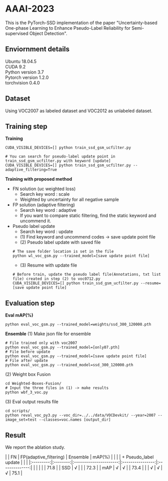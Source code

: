 # AAAI-2023

This is the PyTorch-SSD implementation of the paper "Uncertainty-based One-phase Learning to Enhance Pseudo-Label Reliability for Semi-supervised Object Detection".

## Enviornment details
Ubuntu 18.04.5    
CUDA 9.2   
Python version 3.7    
Pytorch version 1.2.0   
torchvision 0.4.0    

## Dataset
Using VOC2007 as labeled dataset and VOC2012 as unlabeled dataset.  

## Training step
**Training**
```
CUDA_VISIBLE_DEVICES=[] python train_ssd_gsm_ucfilter.py  

# You can search for pseudo-label update point in train_ssd_gsm_ucfilter.py with keyword [update]
CUDA_VISIBLE_DEVICES=[] python train_ssd_gsm_ucfilter.py --adaptive_filtering=True
```

**Training with proposed method**
  - FN solution (uc weighted loss)
     - Search key word : scale
     - Weighted by uncertainty for all negative sample
  - FP solution (adaptive filtering)
     - Search key word : adaptive
     - If you want to compare static filtering, find the static keyword and uncommend it.
  - Pseudo label update 
     - Search key word : update
     - (1) Find keyword and uncommend codes -> save update point file 
     - (2) Pseudo label update with saved file
     ```Shell
     # The save folder location is set in the file
     python wl_voc_gsm.py --trained_model=[save update point file]
     ```
     - (3) Resume with update file
     ```Shell     
     # Before train, update the pseudo label file(Annotations, txt list file) created in step (2) to voc0712.py
     CUDA_VISIBLE_DEVICES=[] python train_ssd_gsm_ucfilter.py --resume=[save update point file]
     ```
     
## Evaluation step
**Eval mAP(%)**
```
python eval_voc_gsm.py --trained_model=weights/ssd_300_120000.pth
```
**Ensemble**
(1) Make json file for ensemble 
```Shell
# File trained only with voc2007
python eval_voc_gsm.py --trained_model=[only07.pth]
# File before update
python eval_voc_gsm.py --trained_model=[save update point file]
# File after update
python eval_voc_gsm.py --trained_model=ssd_300_120000.pth
```
(2) Weight box Fusion
```Shell
cd Weighted-Boxes-Fusion/
# Input the three files in (1) -> make results
python wbf_3_voc.py
```
(3) Eval output results file
```Shell
cd scripts/
python reval_voc_py3.py --voc_dir=../../data/VOCDevkit/ --year=2007 --image_set=test --classes=voc.names [output_dir]
```

## Result
We report the ablation study.

|           |    FN    | FP(adaptive_filtering) |    Ensemble      |    mAP(%)     |
|           |          | + Pseudo_label update  |                  |               |
|:---------:|:--------:|:----------------------:|:----------------:|:--------------:|
|           |          |                        |                  |      71.8      |
|    SSD    |     √    |                        |                  |      72.3      |
|    mAP    |     √    |           √            |                  |      73.4      |
|           |     √    |           √            |        √         |      75.1      |




